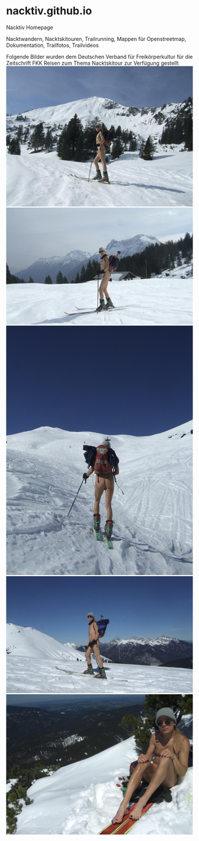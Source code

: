 # nacktiv.github.io
Nacktiv Homepage

Nacktwandern, Nacktskitouren, Trailrunning, Mappen für Openstreetmap, Dokumentation, Trailfotos, Trailvideos

Folgende Bilder wurden dem Deutschen Verband für Freikörperkultur für die Zeitschrift FKK Reisen zum Thema Nacktskitour zur Verfügung gestellt
![Alt-Text](images/dfk1.jpg "Nacktskitour am Ochsenälpelelskopf")
![Alt-Text](images/dfk2.jpg "Nacktskitour am Ochsenälpelelskopf")
![Alt-Text](images/dfk4.jpg "Nacktskitour am Galtjoch")
![Alt-Text](images/dfk5.jpg "Nacktskitour am Galtjoch")
![Alt-Text](images/dfk9.jpg "Nacktskitour am Teufelstättkopf")
